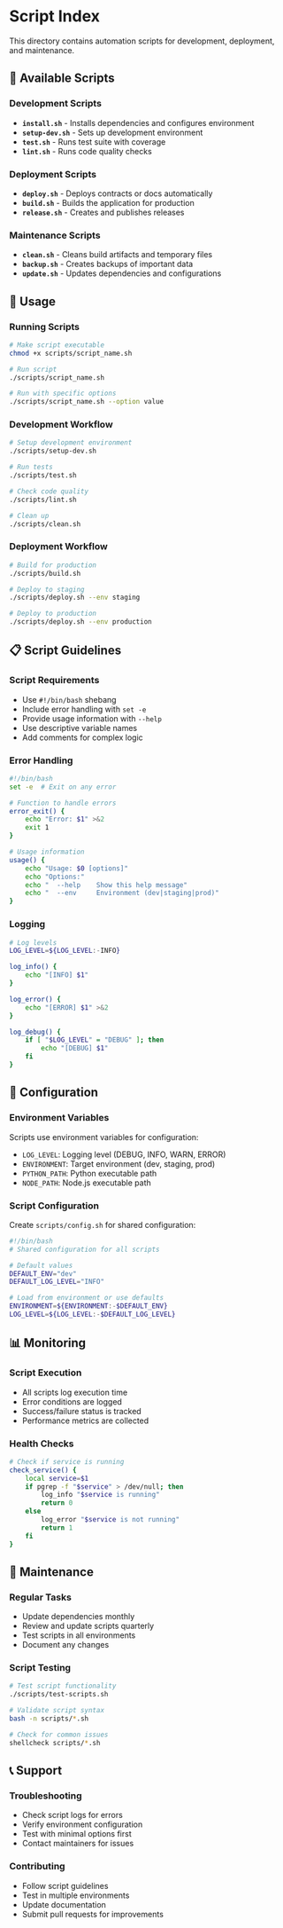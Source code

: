 # Script Index

This directory contains automation scripts for development, deployment, and maintenance.

## 📜 Available Scripts

### **Development Scripts**
- **`install.sh`** - Installs dependencies and configures environment
- **`setup-dev.sh`** - Sets up development environment
- **`test.sh`** - Runs test suite with coverage
- **`lint.sh`** - Runs code quality checks

### **Deployment Scripts**
- **`deploy.sh`** - Deploys contracts or docs automatically
- **`build.sh`** - Builds the application for production
- **`release.sh`** - Creates and publishes releases

### **Maintenance Scripts**
- **`clean.sh`** - Cleans build artifacts and temporary files
- **`backup.sh`** - Creates backups of important data
- **`update.sh`** - Updates dependencies and configurations

## 🚀 Usage

### **Running Scripts**
```bash
# Make script executable
chmod +x scripts/script_name.sh

# Run script
./scripts/script_name.sh

# Run with specific options
./scripts/script_name.sh --option value
```

### **Development Workflow**
```bash
# Setup development environment
./scripts/setup-dev.sh

# Run tests
./scripts/test.sh

# Check code quality
./scripts/lint.sh

# Clean up
./scripts/clean.sh
```

### **Deployment Workflow**
```bash
# Build for production
./scripts/build.sh

# Deploy to staging
./scripts/deploy.sh --env staging

# Deploy to production
./scripts/deploy.sh --env production
```

## 📋 Script Guidelines

### **Script Requirements**
- Use `#!/bin/bash` shebang
- Include error handling with `set -e`
- Provide usage information with `--help`
- Use descriptive variable names
- Add comments for complex logic

### **Error Handling**
```bash
#!/bin/bash
set -e  # Exit on any error

# Function to handle errors
error_exit() {
    echo "Error: $1" >&2
    exit 1
}

# Usage information
usage() {
    echo "Usage: $0 [options]"
    echo "Options:"
    echo "  --help    Show this help message"
    echo "  --env     Environment (dev|staging|prod)"
}
```

### **Logging**
```bash
# Log levels
LOG_LEVEL=${LOG_LEVEL:-INFO}

log_info() {
    echo "[INFO] $1"
}

log_error() {
    echo "[ERROR] $1" >&2
}

log_debug() {
    if [ "$LOG_LEVEL" = "DEBUG" ]; then
        echo "[DEBUG] $1"
    fi
}
```

## 🔧 Configuration

### **Environment Variables**
Scripts use environment variables for configuration:
- `LOG_LEVEL`: Logging level (DEBUG, INFO, WARN, ERROR)
- `ENVIRONMENT`: Target environment (dev, staging, prod)
- `PYTHON_PATH`: Python executable path
- `NODE_PATH`: Node.js executable path

### **Script Configuration**
Create `scripts/config.sh` for shared configuration:
```bash
#!/bin/bash
# Shared configuration for all scripts

# Default values
DEFAULT_ENV="dev"
DEFAULT_LOG_LEVEL="INFO"

# Load from environment or use defaults
ENVIRONMENT=${ENVIRONMENT:-$DEFAULT_ENV}
LOG_LEVEL=${LOG_LEVEL:-$DEFAULT_LOG_LEVEL}
```

## 📊 Monitoring

### **Script Execution**
- All scripts log execution time
- Error conditions are logged
- Success/failure status is tracked
- Performance metrics are collected

### **Health Checks**
```bash
# Check if service is running
check_service() {
    local service=$1
    if pgrep -f "$service" > /dev/null; then
        log_info "$service is running"
        return 0
    else
        log_error "$service is not running"
        return 1
    fi
}
```

## 🔄 Maintenance

### **Regular Tasks**
- Update dependencies monthly
- Review and update scripts quarterly
- Test scripts in all environments
- Document any changes

### **Script Testing**
```bash
# Test script functionality
./scripts/test-scripts.sh

# Validate script syntax
bash -n scripts/*.sh

# Check for common issues
shellcheck scripts/*.sh
```

## 📞 Support

### **Troubleshooting**
- Check script logs for errors
- Verify environment configuration
- Test with minimal options first
- Contact maintainers for issues

### **Contributing**
- Follow script guidelines
- Test in multiple environments
- Update documentation
- Submit pull requests for improvements
